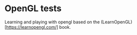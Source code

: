 # OpenGL tests
Learning and playing with opengl based on the (LearnOpenGL)[https://learnopengl.com/] book.
